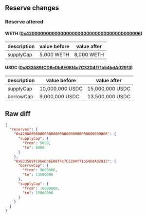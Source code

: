 ## Reserve changes

### Reserve altered

#### WETH ([0x4200000000000000000000000000000000000006](https://basescan.org/address/0x4200000000000000000000000000000000000006))

| description | value before | value after |
| --- | --- | --- |
| supplyCap | 5,000 WETH | 8,000 WETH |


#### USDC ([0x833589fCD6eDb6E08f4c7C32D4f71b54bdA02913](https://basescan.org/address/0x833589fCD6eDb6E08f4c7C32D4f71b54bdA02913))

| description | value before | value after |
| --- | --- | --- |
| supplyCap | 10,000,000 USDC | 15,000,000 USDC |
| borrowCap | 9,000,000 USDC | 13,500,000 USDC |


## Raw diff

```json
{
  "reserves": {
    "0x4200000000000000000000000000000000000006": {
      "supplyCap": {
        "from": 5000,
        "to": 8000
      }
    },
    "0x833589fCD6eDb6E08f4c7C32D4f71b54bdA02913": {
      "borrowCap": {
        "from": 9000000,
        "to": 13500000
      },
      "supplyCap": {
        "from": 10000000,
        "to": 15000000
      }
    }
  }
}
```